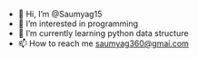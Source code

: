 - 👋 Hi, I’m @Saumyag15
- 👀 I’m interested in programming
- 🌱 I’m currently learning python data structure
- 📫 How to reach me saumyag360@gmai.com

<!---
Saumyag15/Saumyag15 is a ✨ special ✨ repository because its `README.md` (this file) appears on your GitHub profile.
You can click the Preview link to take a look at your changes.
--->
